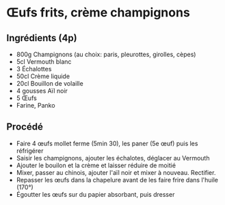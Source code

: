 # Œufs frits, crème champignons

## Ingrédients (4p)

- 800g Champignons (au choix: paris, pleurottes, girolles, cèpes)
- 5cl Vermouth blanc
- 3 Échalottes
- 50cl Crème liquide
- 20cl Bouillon de volaille
- 4 gousses Aïl noir
- 5 Œufs
- Farine, Panko

## Procédé

- Faire 4 œufs mollet ferme (5min 30), les paner (5e œuf) puis les réfrigérer
- Saisir les champignons, ajouter les échalotes, déglacer au Vermouth
- Ajouter le bouilon et la crème et laisser réduire de moitié
- Mixer, passer au chinois, ajouter l'aïl noir et mixer à nouveau. Rectifier.
- Repasser les œufs dans la chapelure avant de les faire frire dans l'huile (170°)
- Égoutter les œufs sur du papier absorbant, puis dresser